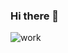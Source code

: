 ### Hi there 👋


![work](https://user-images.githubusercontent.com/106177948/215270556-7a539453-23bd-487d-9dbb-d3ab646d6a3e.gif)
